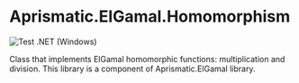 # Aprismatic.ElGamal.Homomorphism

![Test .NET (Windows)](https://github.com/aprismatic/elgamalext-homomorphism/workflows/Test%20.NET%20(Windows)/badge.svg?branch=master)

Class that implements ElGamal homomorphic functions: multiplication and division. This library is a component of Aprismatic.ElGamal library.
